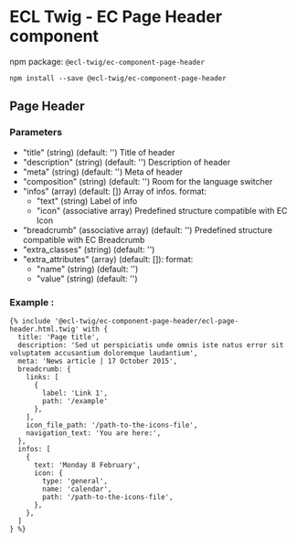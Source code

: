 # ECL Twig - EC Page Header component

npm package: `@ecl-twig/ec-component-page-header`

```shell
npm install --save @ecl-twig/ec-component-page-header
```

## Page Header

### Parameters

- "title" (string) (default: '') Title of header
- "description" (string) (default: '') Description of header
- "meta" (string) (default: '') Meta of header
- "composition" (string) (default: '') Room for the language switcher
- "infos" (array) (default: []) Array of infos. format:
  - "text" (string) Label of info
  - "icon" (associative array) Predefined structure compatible with EC Icon
- "breadcrumb" (associative array) (default: '') Predefined structure compatible with EC Breadcrumb
- "extra_classes" (string) (default: '')
- "extra_attributes" (array) (default: []): format:
  - "name" (string) (default: '')
  - "value" (string) (default: '')

### Example :

<!-- prettier-ignore -->
```twig
{% include '@ecl-twig/ec-component-page-header/ecl-page-header.html.twig' with {  
  title: 'Page title',  
  description: 'Sed ut perspiciatis unde omnis iste natus error sit voluptatem accusantium doloremque laudantium',  
  meta: 'News article | 17 October 2015',  
  breadcrumb: {  
    links: [    
      {  
        label: 'Link 1',  
        path: '/example'  
      },  
    ],  
    icon_file_path: '/path-to-the-icons-file',  
    navigation_text: 'You are here:',
  },  
  infos: [  
    {  
      text: 'Monday 8 February',  
      icon: {  
        type: 'general',  
        name: 'calendar',  
        path: '/path-to-the-icons-file',  
      },  
    },  
  ]  
} %}  
```
